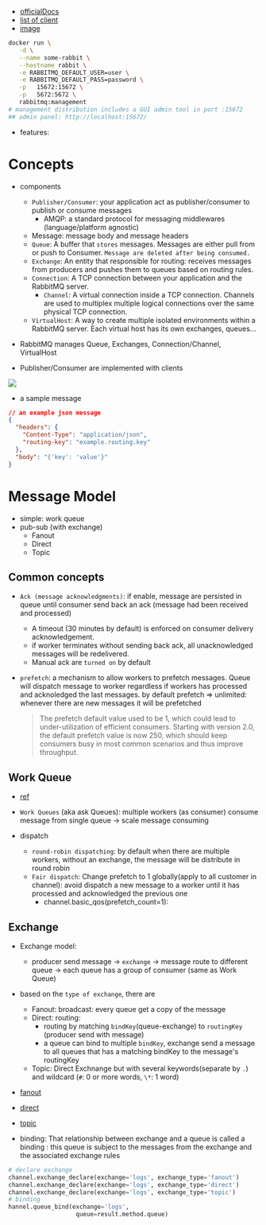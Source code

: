 - [officialDocs](https://www.rabbitmq.com/getstarted.html)
- [list of client](https://www.rabbitmq.com/devtools.html)
- [image](https://registry.hub.docker.com/_/rabbitmq/)

```bash
docker run \
   -d \
   --name some-rabbit \
   --hostname rabbit \
   -e RABBITMQ_DEFAULT_USER=user \
   -e RABBITMQ_DEFAULT_PASS=password \
   -p   15672:15672 \
   -p   5672:5672 \
   rabbitmq:management
# management distribution includes a GUI admin tool in port :15672
## admin panel: http://localhost:15672/
```

- features:

# Concepts

- components

  - `Publisher/Consumer`: your application act as publisher/consumer to publish or consume messages
    - AMQP: a standard protocol for messaging middlewares (language/platform agnostic)
  - Message: message body and message headers
  - `Queue`: A buffer that `stores` messages. Messages are either pull from or push to Consumer. `Message are deleted after being consumed.`
  - `Exchange`: An entity that responsible for routing: receives messages from producers and pushes them to queues based on routing rules.
  - `Connection`: A TCP connection between your application and the RabbitMQ server.
    - `Channel`: A virtual connection inside a TCP connection. Channels are used to multiplex multiple logical connections over the same physical TCP connection.
  - `VirtualHost`: A way to create multiple isolated environments within a RabbitMQ server. Each virtual host has its own exchanges, queues...

- RabbitMQ manages Queue, Exchanges, Connection/Channel, VirtualHost
- Publisher/Consumer are implemented with clients

![](https://imgur.com/NjslONS.jpg)

- a sample message

```json
// an example json message
{
  "headers": {
    "Content-Type": "application/json",
    "routing-key": "example.routing.key"
  },
  "body": "{'key': 'value'}"
}
```

# Message Model

- simple: work queue
- pub-sub (with exchange)
  - Fanout
  - Direct
  - Topic

## Common concepts

- `Ack (message acknowledgments)`: if enable, message are persisted in queue until consumer send back an ack (message had been received and processed)

  - A timeout (30 minutes by default) is enforced on consumer delivery acknowledgement.
  - if worker terminates without sending back ack, all unacknowledged messages will be redelivered.
  - Manual ack are `turned on` by default

- `prefetch`: a mechanism to allow workers to prefetch messages. Queue will dispatch message to worker regardless if workers has processed and acknoledged the last messages. by default prefetch => unlimited: whenever there are new messages it will be prefetched
  > The prefetch default value used to be 1, which could lead to under-utilization of efficient consumers. Starting with version 2.0, the default prefetch value is now 250, which should keep consumers busy in most common scenarios and thus improve throughput.

## Work Queue

- [ref](https://www.rabbitmq.com/tutorials/tutorial-two-python.html)

- `Work Queues` (aka ask Queues): multiple workers (as consumer) consume message from single queue -> scale message consuming

- dispatch
  - `round-robin dispatching`: by default when there are multiple workers, without an exchange, the message will be distribute in round robin
  - `Fair dispatch`: Change prefetch to 1 globally(apply to all customer in channel): avoid dispatch a new message to a worker until it has processed and acknowledged the previous one
    - channel.basic_qos(prefetch_count=1):

## Exchange

- Exchange model:

  - producer send message -> `exchange` -> message route to different queue -> each queue has a group of consumer (same as Work Queue)

- based on the `type of exchange`, there are

  - Fanout: broadcast: every queue get a copy of the message
  - Direct: routing:
    - routing by matching `bindKey`(queue-exchange) to `routingKey` (producer send with message)
    - a queue can bind to multiple `bindKey`, exchange send a message to all queues that has a matching bindKey to the message's routingKey
  - Topic: Direct Exchnange but with several keywords(separate by `.`) and wildcard (`#`: 0 or more words, `\*`: 1 word)

- [fanout](https://www.rabbitmq.com/tutorials/tutorial-three-python.html)
- [direct](https://www.rabbitmq.com/tutorials/tutorial-four-python.html)
- [topic](https://www.rabbitmq.com/tutorials/tutorial-five-python.html)

- binding: That relationship between exchange and a queue is called a binding : this queue is subject to the messages from the exchange and the associated exchange rules

```python
# declare exchange
channel.exchange_declare(exchange='logs', exchange_type='fanout')
channel.exchange_declare(exchange='logs', exchange_type='direct')
channel.exchange_declare(exchange='logs', exchange_type='topic')
# binding
hannel.queue_bind(exchange='logs',
                   queue=result.method.queue)
```
